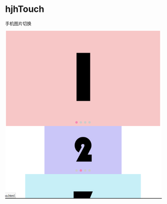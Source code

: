 hjhTouch
========

手机图片切换

![实例图片](http://github.com/jianhuayixiao/hjhTouch/raw/master/images/test.png)
